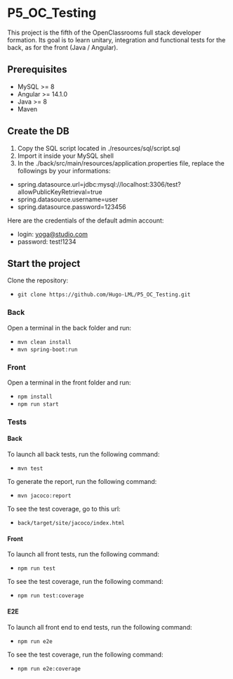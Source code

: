 # P5_OC_Testing

This project is the fifth of the OpenClassrooms full stack developer formation. Its goal is to learn unitary, integration and functional tests for the back, as for the front (Java / Angular).

## Prerequisites

- MySQL >= 8
- Angular >= 14.1.0
- Java >= 8
- Maven

## Create the DB

1. Copy the SQL script located in ./resources/sql/script.sql
2. Import it inside your MySQL shell
3. In the ./back/src/main/resources/application.properties file, replace the followings by your informations:
- spring.datasource.url=jdbc:mysql://localhost:3306/test?allowPublicKeyRetrieval=true
- spring.datasource.username=user
- spring.datasource.password=123456

Here are the credentials of the default admin account:
- login: yoga@studio.com
- password: test!1234

## Start the project

Clone the repository:
- `git clone https://github.com/Hugo-LML/P5_OC_Testing.git`

### Back

Open a terminal in the back folder and run:
- `mvn clean install`
- `mvn spring-boot:run`

### Front

Open a terminal in the front folder and run:
- `npm install`
- `npm run start`

### Tests

#### Back

To launch all back tests, run the following command:
-  `mvn test`

To generate the report, run the following command:
- `mvn jacoco:report`

To see the test coverage, go to this url:
- `back/target/site/jacoco/index.html`

#### Front

To launch all front tests, run the following command:
-  `npm run test`

To see the test coverage, run the following command:
- `npm run test:coverage`

#### E2E

To launch all front end to end tests, run the following command:
-  `npm run e2e`

To see the test coverage, run the following command:
- `npm run e2e:coverage`